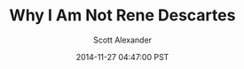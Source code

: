---
layout: podcast
title: "Why I Am Not Rene Descartes"
author: Scott Alexander
description: https://slatestarcodex.com/2014/11/27/why-i-am-not-rene-descartes/
date: 2014-11-27 04:47:00 PST
length: 4797423
duration: 1199
guid: why-i-am-not-rene-descartes
---